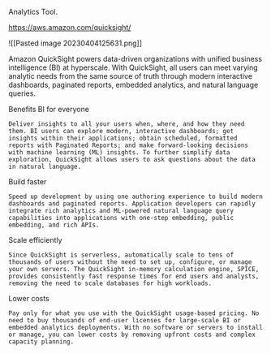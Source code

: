 Analytics Tool.

https://aws.amazon.com/quicksight/ 

![[Pasted image 20230404125631.png]]

Amazon QuickSight powers data-driven organizations with unified business intelligence (BI) at hyperscale. With QuickSight, all users can meet varying analytic needs from the same source of truth through modern interactive dashboards, paginated reports, embedded analytics, and natural language queries.


Benefits
BI for everyone

	Deliver insights to all your users when, where, and how they need them. BI users can explore modern, interactive dashboards; get insights within their applications; obtain scheduled, formatted reports with Paginated Reports; and make forward-looking decisions with machine learning (ML) insights. To further simplify data exploration, QuickSight allows users to ask questions about the data in natural language.

Build faster

	Speed up development by using one authoring experience to build modern dashboards and paginated reports. Application developers can rapidly integrate rich analytics and ML-powered natural language query capabilities into applications with one-step embedding, public embedding, and rich APIs.
	
Scale efficiently

	Since QuickSight is serverless, automatically scale to tens of thousands of users without the need to set up, configure, or manage your own servers. The QuickSight in-memory calculation engine, SPICE, provides consistently fast response times for end users and analysts, removing the need to scale databases for high workloads.
	
Lower costs

	Pay only for what you use with the QuickSight usage-based pricing. No need to buy thousands of end-user licenses for large-scale BI or embedded analytics deployments. With no software or servers to install or manage, you can lower costs by removing upfront costs and complex capacity planning.
